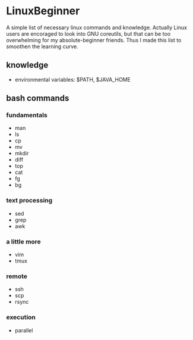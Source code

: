 # LinuxBeginner
A simple list of necessary linux commands and knowledge. Actually Linux users are encoraged to look into GNU coreutils, but that can be too overwhelming for my absolute-beginner friends. Thus I made this list to smoothen the learning curve.

## knowledge
+ environmental variables: $PATH, $JAVA_HOME

## bash commands

### fundamentals 
+ man
+ ls
+ cp
+ mv
+ mkdir
+ diff
+ top
+ cat
+ fg
+ bg

### text processing
+ sed
+ grep
+ awk

### a little more
+ vim
+ tmux

### remote
+ ssh
+ scp
+ rsync

### execution
+ parallel
